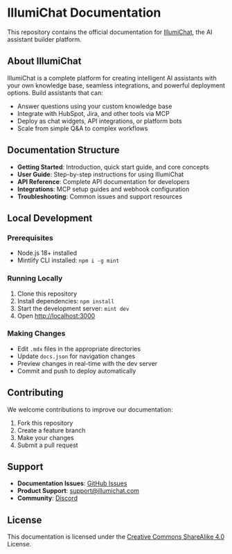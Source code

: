 # IllumiChat Documentation

This repository contains the official documentation for [IllumiChat](https://illumichat.com), the AI assistant builder platform.

## About IllumiChat

IllumiChat is a complete platform for creating intelligent AI assistants with your own knowledge base, seamless integrations, and powerful deployment options. Build assistants that can:

- Answer questions using your custom knowledge base
- Integrate with HubSpot, Jira, and other tools via MCP
- Deploy as chat widgets, API integrations, or platform bots
- Scale from simple Q&A to complex workflows

## Documentation Structure

- **Getting Started**: Introduction, quick start guide, and core concepts
- **User Guide**: Step-by-step instructions for using IllumiChat
- **API Reference**: Complete API documentation for developers
- **Integrations**: MCP setup guides and webhook configuration
- **Troubleshooting**: Common issues and support resources

## Local Development

### Prerequisites

- Node.js 18+ installed
- Mintlify CLI installed: `npm i -g mint`

### Running Locally

1. Clone this repository
2. Install dependencies: `npm install`
3. Start the development server: `mint dev`
4. Open [http://localhost:3000](http://localhost:3000)

### Making Changes

- Edit `.mdx` files in the appropriate directories
- Update `docs.json` for navigation changes
- Preview changes in real-time with the dev server
- Commit and push to deploy automatically

## Contributing

We welcome contributions to improve our documentation:

1. Fork this repository
2. Create a feature branch
3. Make your changes
4. Submit a pull request

## Support

- **Documentation Issues**: [GitHub Issues](https://github.com/illumichat/docs/issues)
- **Product Support**: [support@illumichat.com](mailto:support@illumichat.com)
- **Community**: [Discord](https://discord.gg/illumichat)

## License

This documentation is licensed under the [Creative Commons ShareAlike 4.0](https://creativecommons.org/licenses/by-sa/4.0/legalcode.en) License.
